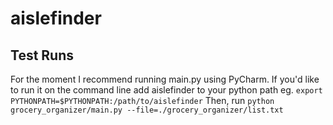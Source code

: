 # aislefinder

## Test Runs
For the moment I recommend running main.py using PyCharm. If you'd like to run it on the command line add aislefinder to your python path eg.
```export PYTHONPATH=$PYTHONPATH:/path/to/aislefinder```
Then, run ```python grocery_organizer/main.py --file=./grocery_organizer/list.txt```
